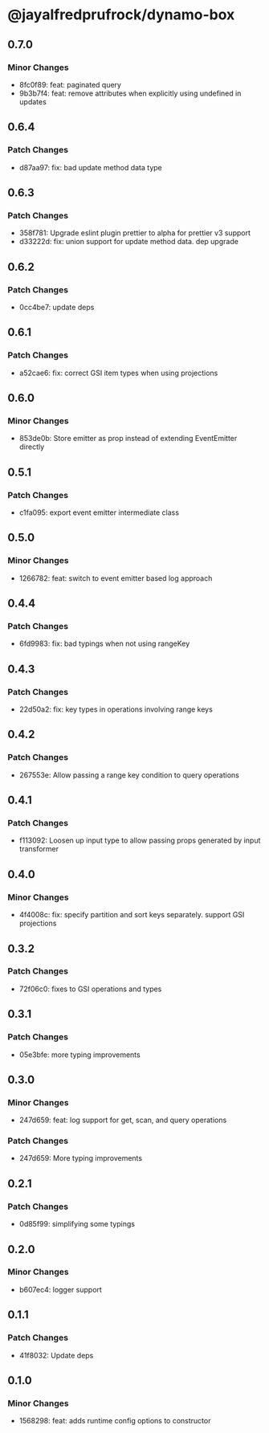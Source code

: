 # @jayalfredprufrock/dynamo-box

## 0.7.0

### Minor Changes

-   8fc0f89: feat: paginated query
-   9b3b7f4: feat: remove attributes when explicitly using undefined in updates

## 0.6.4

### Patch Changes

-   d87aa97: fix: bad update method data type

## 0.6.3

### Patch Changes

-   358f781: Upgrade eslint plugin prettier to alpha for prettier v3 support
-   d33222d: fix: union support for update method data. dep upgrade

## 0.6.2

### Patch Changes

-   0cc4be7: update deps

## 0.6.1

### Patch Changes

-   a52cae6: fix: correct GSI item types when using projections

## 0.6.0

### Minor Changes

-   853de0b: Store emitter as prop instead of extending EventEmitter directly

## 0.5.1

### Patch Changes

-   c1fa095: export event emitter intermediate class

## 0.5.0

### Minor Changes

-   1266782: feat: switch to event emitter based log approach

## 0.4.4

### Patch Changes

-   6fd9983: fix: bad typings when not using rangeKey

## 0.4.3

### Patch Changes

-   22d50a2: fix: key types in operations involving range keys

## 0.4.2

### Patch Changes

-   267553e: Allow passing a range key condition to query operations

## 0.4.1

### Patch Changes

-   f113092: Loosen up input type to allow passing props generated by input transformer

## 0.4.0

### Minor Changes

-   4f4008c: fix: specify partition and sort keys separately. support GSI projections

## 0.3.2

### Patch Changes

-   72f06c0: fixes to GSI operations and types

## 0.3.1

### Patch Changes

-   05e3bfe: more typing improvements

## 0.3.0

### Minor Changes

-   247d659: feat: log support for get, scan, and query operations

### Patch Changes

-   247d659: More typing improvements

## 0.2.1

### Patch Changes

-   0d85f99: simplifying some typings

## 0.2.0

### Minor Changes

-   b607ec4: logger support

## 0.1.1

### Patch Changes

-   41f8032: Update deps

## 0.1.0

### Minor Changes

-   1568298: feat: adds runtime config options to constructor

